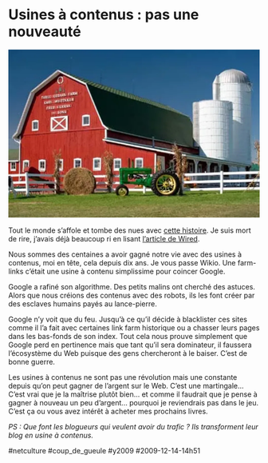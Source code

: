 # Usines à contenus : pas une nouveauté

![](_i/3barn21.webp)

Tout le monde s’affole et tombe des nues avec [cette histoire](http://fr.readwriteweb.com/2009/12/14/a-la-une/usine-contenus-une-menace-les-media-les-blogs-google/). Je suis mort de rire, j’avais déjà beaucoup ri en lisant [l’article de Wired](http://www.wired.com/magazine/2009/10/ff_demandmedia/).

Nous sommes des centaines a avoir gagné notre vie avec des usines à contenus, moi en tête, cela depuis dix ans. Je vous passe Wikio. Une farm-links c’était une usine à contenu simplissime pour coincer Google.

Google a rafiné son algorithme. Des petits malins ont cherché des astuces. Alors que nous créions des contenus avec des robots, ils les font créer par des esclaves humains payés au lance-pierre.

Google n’y voit que du feu. Jusqu’à ce qu’il décide à blacklister ces sites comme il l’a fait avec certaines link farm historique ou a chasser leurs pages dans les bas-fonds de son index. Tout cela nous prouve simplement que Google perd en pertinence mais que tant qu’il sera dominateur, il faussera l’écosystème du Web puisque des gens chercheront à le baiser. C’est de bonne guerre.

Les usines à contenus ne sont pas une révolution mais une constante depuis qu’on peut gagner de l’argent sur le Web. C’est une martingale... C’est vrai que je la maîtrise plutôt bien… et comme il faudrait que je pense à gagner à nouveau un peu d’argent… pourquoi je reviendrais pas dans le jeu. C’est ça ou vous avez intérêt à acheter mes prochains livres.

*PS : Que font les blogueurs qui veulent avoir du trafic ? Ils transforment leur blog en usine à contenus.*

#netculture #coup_de_gueule #y2009 #2009-12-14-14h51
